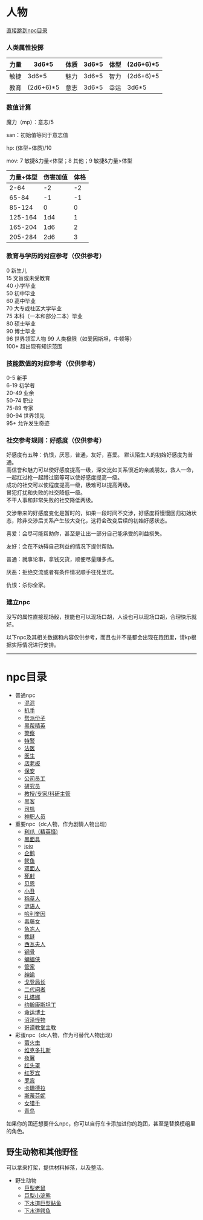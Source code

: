 # 人物

[直接跳到npc目录](#NPCcatalog)

### 人类属性投掷

力量|3d6*5|体质|3d6*5|体型|(2d6+6)*5|
-|-|-|-|-|-|
敏捷|3d6*5|魅力|3d6*5|智力|(2d6+6)*5|
教育|(2d6+6)*5|意志|3d6*5|幸运|3d6*5|

### 数值计算

魔力（mp）：意志/5

san：初始值等同于意志值

hp: (体型+体质)/10

mov: 7 敏捷&力量<体型；8 其他；9 敏捷&力量>体型

力量+体型|伤害加值|体格
-|-|-|
2-64|-2|-2|
65-84|-1|-1|
85-124|0|0|
125-164|1d4|1|
165-204|1d6|2|
205-284|2d6|3|

### 教育与学历的对应参考（仅供参考）
0 新生儿  
15 文盲或未受教育  
40 小学毕业  
50 初中毕业  
60 高中毕业  
70 大专或社区大学毕业  
75 本科（一本和部分二本）毕业  
80 硕士毕业    
90 博士毕业  
96 世界领军人物 
99 人类极限（如爱因斯坦，牛顿等）  
100+ 超出现有知识范围  

### 技能数值的对应参考（仅供参考）
0-5 新手  
6-19 初学者  
20-49 业余  
50-74 职业  
75-89 专家  
90-94 世界领先  
95+ 允许发生奇迹  

### 社交参考规则：好感度（仅供参考）

好感度有五种：仇恨，厌恶，普通，友好，喜爱。
默认陌生人的初始好感度为普通。  
高信誉和魅力可以使好感度提高一级，深交比如关系很近的亲戚朋友，救人一命，一起扛过枪一起蹲过窗等可以使好感度提高一级。  
成功的社交可以使程度提高一级，极难可以提高两级。  
冒犯打扰和失败的社交降低一级。  
不干人事和非常失败的社交降低两级。

交涉带来的好感度变化是暂时的，如果一段时间不交涉，好感度将慢慢回归初始状态，除非交涉后关系产生较大变化，这将会改变后续的初始好感状态。

喜爱：会尽可能帮助你，甚至是让出一部分自己能承受的利益损失。

友好：会在不妨碍自己利益的情况下提供帮助。

普通：就事论事，拿钱交货，顺便尽量赚多点。

厌恶：拒绝交流或者有条件情况顺手往死里坑。

仇恨：杀你全家。

### 建立npc

没写的属性直接现场骰，技能也可以现场口胡，人设也可以现场口胡，合理快乐就好。

以下npc及其相关数据和内容仅供参考，而且也并不是都会出现在跑团里，请kp根据实际情况进行安排。

---
<a id="NPCcatalog"></a>

# npc目录

* 普通npc
  * [混混](人物/混混.md)
  * [扒手](人物/扒手.md)
  * [帮派份子](人物/帮派份子.md)
  * [黑帮精英](人物/黑帮精英.md)
  * [警察](人物/警察.md)
  * [特警](人物/特警.md)
  * [法医](人物/法医.md)
  * [医生](人物/医生.md)
  * [店老板](人物/店老板.md)
  * [保安](人物/保安.md)
  * [公司员工](人物/职员.md)
  * [研究员](人物/研究员.md)
  * [教授/专家/科研主管](人物/教授.md)
  * [黑客](人物/黑客.md)
  * [司机](人物/司机.md)
  * [神职人员](人物/神职人员.md)
* 重要npc（dc人物，作为剧情人物出现)
  * [利爪（精英怪)](人物/利爪.md)
  * [黑面具](人物/黑面具.md)
  * [jojo](人物/jojo.md)
  * [企鹅](人物/企鹅.md)
  * [鳄鱼](人物/鳄鱼.md)
  * [双面人](人物/双面人.md)
  * [死射](人物/死射.md)
  * [贝恩](人物/贝恩.md)
  * [小丑](人物/小丑.md)
  * [稻草人](人物/稻草人.md)
  * [谜语人](人物/谜语人.md)
  * [哈利奎因](人物/哈莉奎因.md)
  * [毒藤女](人物/毒藤.md)
  * [急冻人](人物/急冻人.md)
  * [裁缝](人物/裁缝.md)
  * [西瓦夫人](人物/西瓦夫人.md)
  * [钢骨](人物/钢骨.md)
  * [蝙蝠侠](人物/蝙蝠侠.md)
  * [管家](人物/管家.md)
  * [神谕](人物/神谕.md)
  * [戈登局长](人物/局长.md)
  * [二代问者](人物/二代问者.md)
  * [扎塔娜](人物/z.md)
  * [约翰康斯坦丁](人物/渣康.md)
  * [命运博士](人物/命运博士.md)
  * [沼泽怪物](人物/沼泽怪物.md)
  * [哥谭教堂主教](人物/主教.md)
* 彩蛋npc（dc人物，作为可替代人物出现）
  * [萤火虫](人物/萤火虫.md)
  * [维克多扎斯](人物/维克多扎斯.md)
  * [夜翼](人物/大少.md)
  * [红头罩](人物/二桶.md)
  * [红罗宾](人物/三少.md)
  * [罗宾](人物/大米.md)
  * [卡珊德拉](人物/卡珊.md)
  * [斯蒂芬妮](人物/三少奶奶.md)
  * [女猎手](人物/女猎手.md)
  * [青鸟](人物/青鸟.md)


如果你的团还想要什么npc，你可以自行车卡添加进你的跑团，甚至是替换模组里的角色。

## 野生动物和其他野怪

可以拿来打架，提供材料掉落，以及整活。

* 野生动物
  * [巨型老鼠](野怪/老鼠.md)
  * [巨型小浣熊](野怪/小浣熊.md)
  * [下水道巨型鲇鱼](野怪/鲇鱼.md)
  * [下水道鳄鱼](野怪/鳄鱼.md)